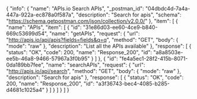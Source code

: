 {
  "info": {
    "name": "APIs.io Search APIs",
    "_postman_id": "04dbdc4d-7a4a-447a-922a-ec878a0f587a",
    "description": "Search for apis",
    "schema": "https://schema.getpostman.com/json/collection/v2.0.0/"
  },
  "item": [
    {
      "name": "APIs",
      "item": [
        {
          "id": "31e86d03-ee60-4ce9-b840-669c53699d54",
          "name": "getAPIs",
          "request": {
            "url": "http://apis.io/api/apis?fields=fields&q=q",
            "method": "GET",
            "body": {
              "mode": "raw"
            },
            "description": "List all the APIs available"
          },
          "response": [
            {
              "status": "OK",
              "code": 200,
              "name": "Response_200",
              "id": "a8a8503e-ee5b-46a8-9466-57967a3f0b95"
            }
          ]
        },
        {
          "id": "fe4a5ec1-28f2-415b-8071-0da189bb7fee",
          "name": "searchAPIs",
          "request": {
            "url": "http://apis.io/api/search",
            "method": "GET",
            "body": {
              "mode": "raw"
            },
            "description": "Search for apis"
          },
          "response": [
            {
              "status": "OK",
              "code": 200,
              "name": "Response_200",
              "id": "a3f36743-bec4-4085-b285-d4681c1025a4"
            }
          ]
        }
      ]
    }
  ]
}